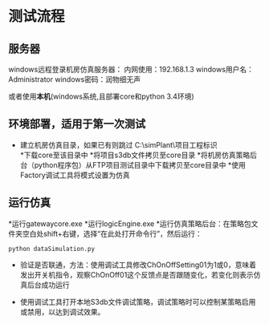 # 测试流程 #

## 服务器 ##
windows远程登录机房仿真服务器：
内网使用：192.168.1.3
windows用户名：Administrator
windows密码：润物细无声

或者使用**本机**(windows系统,且部署core和python 3.4环境)


## 环境部署，适用于第一次测试 ##
* 建立机房仿真目录，如果已有则跳过 C:\simPlant\项目工程标识\
*下载core至该目录中
*将项目s3db文件拷贝至core目录
*将机房仿真策略后台（python程序包）从FTP项目测试目录中下载拷贝至core目录中
*使用Factory调试工具将模式设置为仿真



## 运行仿真 ##
*运行gatewaycore.exe
*运行logicEngine.exe
*运行仿真策略后台：在策略包文件夹空白处shift+右键，选择“在此处打开命令行”，然后运行：
```
python dataSimulation.py
```
* 验证是否联通，方法：使用调试工具修改ChOnOffSetting01为1或0，意味着发出开关机指令，观察ChOnOff01这个反馈点是否跟随变化，若变化则表示仿真后台成功运行

* 使用调试工具打开本地S3db文件调试策略，调试策略时可以控制某策略启用或禁用，以达到调试效果。